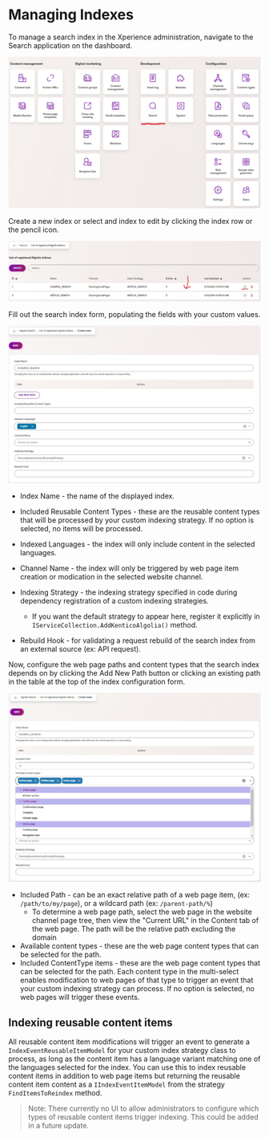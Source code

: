 # Managing Indexes

To manage a search index in the Xperience administration, navigate to the Search application on the dashboard.

![Administration dashboard highlight the Search application](/images/xperience-administration-dashboard.jpg)

Create a new index or select and index to edit by clicking the index row or the pencil icon.

![Administration search index list](/images/xperience-administration-search-index-list.jpg)

Fill out the search index form, populating the fields with your custom values.

![Administration search edit form](/images/xperience-administration-search-index-edit-form.jpg)

- Index Name - the name of the displayed index.

- Included Reusable Content Types - these are the reusable content types that will be processed by your custom indexing strategy.
If no option is selected, no items will be processed.

- Indexed Languages - the index will only include content in the selected languages.

- Channel Name - the index will only be triggered by web page item creation or modication in the selected website channel.

- Indexing Strategy - the indexing strategy specified in code during dependency registration of a custom indexing strategies.
  - If you want the default strategy to appear here, register it explicitly in `IServiceCollection.AddKenticoAlgolia()` method.

- Rebuild Hook - for validating a request rebuild of the search index from an external source (ex: API request).

Now, configure the web page paths and content types that the search index depends on by clicking the Add New Path button
or clicking an existing path in the table at the top of the index configuration form.

![Administration search edit paths form](/images/xperience-administration-search-index-edit-form-paths-edit.jpg)

- Included Path - can be an exact relative path of a web page item, (ex: `/path/to/my/page`), or a wildcard path (ex: `/parent-path/%`)
  - To determine a web page path, select the web page in the website channel page tree, then view the "Current URL" in the Content tab of the web page. The path will be the relative path excluding the domain
- Available content types - these are the web page content types that can be selected for the path.
- Included ContentType items - these are the web page content types that can be selected for the path. Each content type in the multi-select enables modification to web pages of that type to trigger an event that your custom indexing strategy can process. If no option is selected, no web pages will trigger these events.

## Indexing reusable content items

All reusable content item modifications will trigger an event to generate a `IndexEventReusableItemModel` for your custom index strategy class to process, as long as the content item has a language variant matching one of the languages selected for the index. You can use this to index reusable content items in addition to web page items but returning the reusable content item content as a `IIndexEventItemModel` from the strategy `FindItemsToReindex` method.

> Note: There currently no UI to allow administrators to configure which types of reusable content items trigger indexing. This could be added in a future update.
